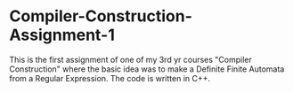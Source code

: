 # Compiler-Construction-Assignment-1
This is the first assignment of one of my 3rd yr courses "Compiler Construction" where the basic idea was to make a Definite Finite Automata from a Regular Expression. The code is written in C++.
